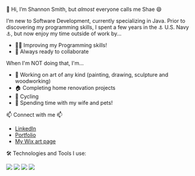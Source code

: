 👋 Hi, I’m Shannon Smith, but _almost_ everyone calls me Shae 😄 

I’m new to Software Development, currently specializing in Java. Prior to discovering my programming skills, I spent a few years in the ⚓ U.S. Navy ⚓, but now enjoy my time outside of work by...

- 🐱‍👤 Improving my Programming skills! 
- 🚀 Always ready to collaborate

When I'm NOT doing that, I'm...

- 🎨 Working on art of any kind (painting, drawing, sculpture and woodworking)
- 🏠 Completing home renovation projects
- 🚴 Cycling
- 🐾 Spending time with my wife and pets!

📫 Connect with me 📫
- [LinkedIn](https://www.linkedin.com/in/shae-smith1223/)
- [Portfolio](https://thereisnospoon1223.github.io/Shannon%20Smith/index.html#top)
- [My Wix art page](https://shae1223.wixsite.com/shannonsmith)


🛠️ Technologies and Tools I use:
  
  <img src="https://img.icons8.com/color/48/000000/java-coffee-cup-logo--v1.png"/>
  
  <img src="https://img.icons8.com/color/48/000000/html-5--v1.png"/>
  
  <img src="https://img.icons8.com/color/48/000000/css3.png"/>
  
  <img src="https://img.icons8.com/color/48/000000/mysql-logo.png"/>


<!---
thereisnospoon1223/thereisnospoon1223 is a ✨ special ✨ repository because its `README.md` (this file) appears on your GitHub profile.
You can click the Preview link to take a look at your changes.
--->
